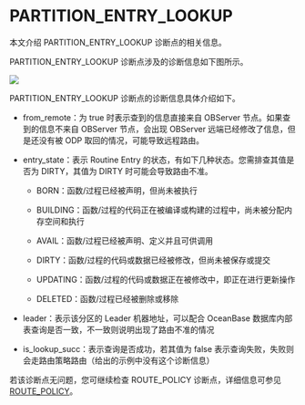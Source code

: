 # PARTITION_ENTRY_LOOKUP

本文介绍 PARTITION_ENTRY_LOOKUP 诊断点的相关信息。

PARTITION_ENTRY_LOOKUP 诊断点涉及的诊断信息如下图所示。

![](./440.partition-entry-lookup-01)

PARTITION_ENTRY_LOOKUP 诊断点的诊断信息具体介绍如下。

<!-- * 没有 part_id 的介绍 -->

* from_remote：为 true 时表示查到的信息直接来自 OBServer 节点。如果查到的信息不来自 OBServer 节点，会出现 OBServer 远端已经修改了信息，但是还没有被 ODP 取回的情况，可能导致远程路由。
<!-- * has_dup_replica：表示是否是复制表的分区。 -->

* entry_state：表示 Routine Entry 的状态，有如下几种状态。您需排查其值是否为 DIRTY，其值为 DIRTY 时可能会导致路由不准。
  
  * BORN：函数/过程已经被声明，但尚未被执行
  
  * BUILDING：函数/过程的代码正在被编译或构建的过程中，尚未被分配内存空间和执行
  
  * AVAIL：函数/过程已经被声明、定义并且可供调用
  
  * DIRTY：函数/过程的代码或数据已经被修改，但尚未被保存或提交
  
  * UPDATING：函数/过程的代码或数据正在被修改中，即正在进行更新操作
  
  * DELETED：函数/过程已经被删除或移除

* leader：表示该分区的 Leader 机器地址，可以配合 OceanBase 数据库内部表查询是否一致，不一致则说明出现了路由不准的情况

<!-- * 没有 is_dup_replica 的介绍 -->

* is_lookup_succ：表示查询是否成功，若其值为 false 表示查询失败，失败则会走路由策略路由（给出的示例中没有这个诊断信息）

<!-- * 没有 role 和 type 的介绍 -->

若该诊断点无问题，您可继续检查 ROUTE_POLICY 诊断点，详细信息可参见 [ROUTE_POLICY](./500.route-policy.md)。
